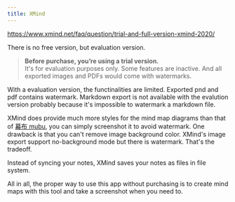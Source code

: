 ```yaml
---
title: XMind
---
```


https://www.xmind.net/faq/question/trial-and-full-version-xmind-2020/

There is no free version, but evaluation version.

> **Before purchase, you’re using a trial version.**  
> It's for evaluation purposes only. Some features are inactive. And all exported images and PDFs would come with watermarks.

With a evaluation version, the functinalities are limited. Exported pnd and pdf contains watermark. Markdown export is not available with the evalution version probably because it's impossible to watermark a markdown file.

XMind does provide much more styles for the mind map diagrams than that of [幕布 mubu](./mubu幕布.md), you can simply screenshot it to avoid watermark. One drawback is that you can't remove image background color. XMind's image export support no-background mode but there is watermark. That's the tradeoff.

Instead of syncing your notes, XMind saves your notes as files in file system.

All in all, the proper way to use this app without purchasing is to create mind maps with this tool and take a screenshot when you need to.
